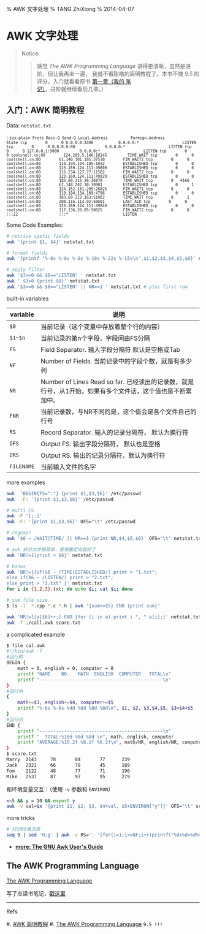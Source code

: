 % AWK 文字处理
% TANG ZhiXiong
% 2014-04-07

AWK 文字处理
============

> Notice:
>
>> 感觉 *The AWK Programming Language* 讲得更清晰，虽然是进阶，但让我再来一遍，
>> 我就不看陈皓的简明教程了。本书不愧 9.5 的评分，入门就看看原书 [第一章（我的
>> 笔记）][awk-notes]，进阶就继续看后几章。）

入门：AWK 简明教程
------------------

Data: `netstat.txt`

:   <small>
    ```tzx-plain
    Proto Recv-Q Send-Q Local-Address          Foreign-Address             State
    tcp        0      0 0.0.0.0:3306           0.0.0.0:*                   LISTEN
    tcp        0      0 0.0.0.0:80             0.0.0.0:*                   LISTEN
    tcp        0      0 127.0.0.1:9000         0.0.0.0:*                   LISTEN
    tcp        0      0 coolshell.cn:80        124.205.5.146:18245         TIME_WAIT
    tcp        0      0 coolshell.cn:80        61.140.101.185:37538        FIN_WAIT2
    tcp        0      0 coolshell.cn:80        110.194.134.189:1032        ESTABLISHED
    tcp        0      0 coolshell.cn:80        123.169.124.111:49809       ESTABLISHED
    tcp        0      0 coolshell.cn:80        116.234.127.77:11502        FIN_WAIT2
    tcp        0      0 coolshell.cn:80        123.169.124.111:49829       ESTABLISHED
    tcp        0      0 coolshell.cn:80        183.60.215.36:36970         TIME_WAIT
    tcp        0   4166 coolshell.cn:80        61.148.242.38:30901         ESTABLISHED
    tcp        0      1 coolshell.cn:80        124.152.181.209:26825       FIN_WAIT1
    tcp        0      0 coolshell.cn:80        110.194.134.189:4796        ESTABLISHED
    tcp        0      0 coolshell.cn:80        183.60.212.163:51082        TIME_WAIT
    tcp        0      1 coolshell.cn:80        208.115.113.92:50601        LAST_ACK
    tcp        0      0 coolshell.cn:80        123.169.124.111:49840       ESTABLISHED
    tcp        0      0 coolshell.cn:80        117.136.20.85:50025         FIN_WAIT2
    tcp        0      0 :::22                  :::*                        LISTEN
    ```
    </small>

Some Code Examples:

```bash
# retrive spefic fields
awk '{print $1, $4}' netstat.txt

# format fields
awk '{printf "%-8s %-8s %-8s %-18s %-22s %-15s\n",$1,$2,$3,$4,$5,$6}' netstat.txt

# apply filter
awk '$3==0 && $6=="LISTEN" ' netstat.txt
awk ' $3>0 {print $0}' netstat.txt
awk '$3==0 && $6=="LISTEN" || NR==1 ' netstat.txt # plus first row
```

built-in variables

 variable   | 说明
---------   | -----------------------------------------
 `$0`       | 当前记录（这个变量中存放着整个行的内容）
 `$1~$n`    | 当前记录的第n个字段，字段间由FS分隔
 `FS`       | Field Separator. 输入字段分隔符 默认是空格或Tab
 `NF`       | Number of Fields. 当前记录中的字段个数，就是有多少列
 `NR`       | Number of Lines Read so far. 已经读出的记录数，就是行号，从1开始，如果有多个文件话，这个值也是不断累加中。
 `FNR`      | 当前记录数，与NR不同的是，这个值会是各个文件自己的行号
 `RS`       | Record Separator. 输入的记录分隔符， 默认为换行符
 `OFS`      | Output FS. 输出字段分隔符， 默认也是空格
 `ORS`      | Output RS. 输出的记录分隔符，默认为换行符
 `FILENAME` | 当前输入文件的名字

more examples

```bash
awk  'BEGIN{FS=":"} {print $1,$3,$6}' /etc/passwd
awk  -F: '{print $1,$3,$6}' /etc/passwd

# multi FS
awk -F '[;:]'
awk -F: '{print $1,$3,$6}' OFS="\t" /etc/passwd

# regexpr
awk '$6 ~ /WAIT|TIME/ || NR==1 {print NR,$4,$5,$6}' OFS="\t" netstat.txt # match WAIT or TIME

# awk 拆分文件很简单，使用重定向就好了
awk 'NR!=1{print > $6}' netstat.txt

# bonus
awk 'NR!=1{if($6 ~ /TIME|ESTABLISHED/) print > "1.txt";
else if($6 ~ /LISTEN/) print > "2.txt";
else print > "3.txt" }' netstat.txt
for i in {1,2,3}.txt; do echo $i; cat $i; done

# sum file size
$ ls -l  *.cpp *.c *.h | awk '{sum+=$5} END {print sum}'

awk 'NR!=1{a[$6]++;} END {for (i in a) print i ", " a[i];}' netstat.txt
awk -f ./call.awk score.txt
```

a complicated example

```bash
$ file cal.awk
#!/bin/awk -f
#运行前
BEGIN {
    math = 0, english = 0, computer = 0
    printf "NAME    NO.   MATH  ENGLISH  COMPUTER   TOTAL\n"
    printf "---------------------------------------------\n"
}
#运行中
{
    math+=$3, english+=$4, computer+=$5
    printf "%-6s %-6s %4d %8d %8d %8d\n", $1, $2, $3,$4,$5, $3+$4+$5
}
#运行后
END {
    printf "---------------------------------------------\n"
    printf "  TOTAL:%10d %8d %8d \n", math, english, computer
    printf "AVERAGE:%10.2f %8.2f %8.2f\n", math/NR, english/NR, computer/NR
}
$ score.txt
Marry  2143     78       84       77      239
Jack   2321     66       78       45      189
Tom    2122     48       77       71      196
Mike   2537     87       97       95      279
```

和环境变量交互：（使用 `-v` 参数和 `ENVIRON`）

```bash
x=5 && y = 10 && export y
awk -v val=$x '{print $1, $2, $3, $4+val, $5+ENVIRON["y"]}' OFS="\t" score.txt
```

more tricks

```bash
# 打印99乘法表
seq 9 | sed 'H;g' | awk -v RS='' '{for(i=1;i<=NF;i++)printf("%dx%d=%d%s", i, NR, i*NR, i==NR?"\n":"\t")}'
```

- [**more: The GNU Awk User's Guide**][gnu_awk_user_guide]

[gnu_awk_user_guide]: http://www.gnu.org/software/gawk/manual/gawk.html

The AWK Programming Language
----------------------------

[The AWK Programming Language][douban_awk]

写了点读书笔记，[戳这里][awk-notes]

[douban_awk]: http://book.douban.com/subject/1876898/
[awk-notes]: post-0046-awk.html

---

Refs

#. [AWK 简明教程][awk_simple_tutorial]
#. [The AWK Programming Language][awk_book] `9.5 !!!`

[awk_simple_tutorial]: http://coolshell.cn/articles/9070.html
[awk_book]: http://book.douban.com/subject/1876898/
